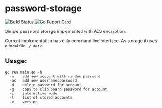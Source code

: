 # password-storage

[![Build Status](https://travis-ci.org/andriikushch/password-storage.svg?branch=master)](https://travis-ci.org/andriikushch/password-storage)
[![Go Report Card](https://goreportcard.com/badge/github.com/andriikushch/password-storage)](https://goreportcard.com/report/github.com/andriikushch/password-storage)

Simple password storage implemented with AES encryption.

Current implementation has only command line interface. As storage it uses a local file ```~/.dat2```. 

## Usage:

```
go run main.go -h
  -a	add new account with random password
  -ac  	add new username:password
  -d	delete password for account
  -g	copy to clip board password for account
  -i	interactive mode
  -l	list of stored accounts
  -v	version
```
